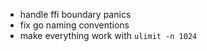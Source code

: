 - handle ffi boundary panics
- fix go naming conventions
- make everything work with `ulimit -n 1024`
